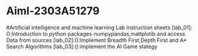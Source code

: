 # Aiml-2303A51279
#Artificial intelligence and machine learning Lab instruction sheets
[lab_01]:():Introduction to python packages-numpypandas,mattplotib and access Data from sources
[lab_02]:():Implement Breadth First,Depth First and A* Search Algorithms
[lab_03]:():implement the AI Game stategy
